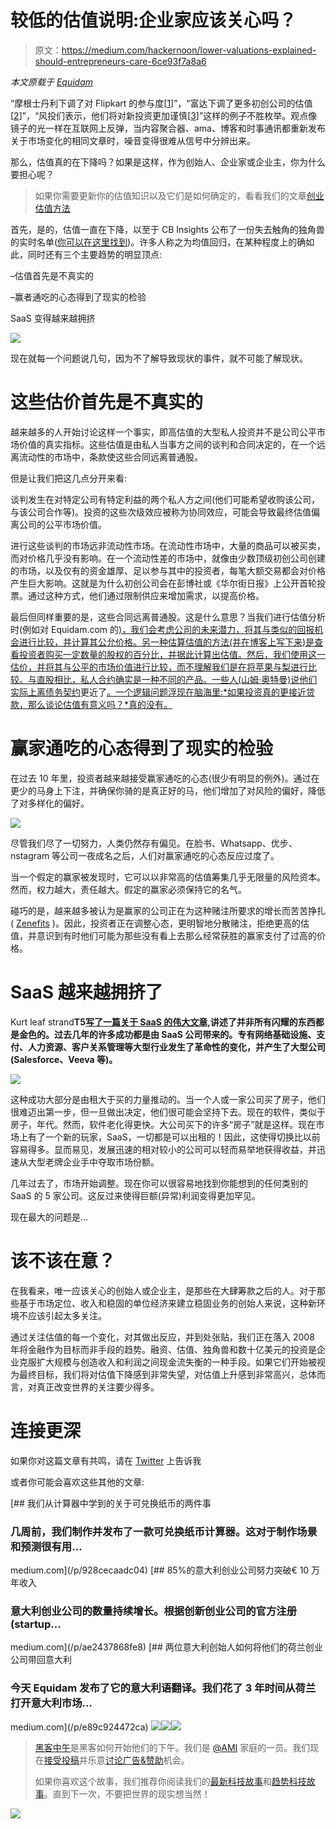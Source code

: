 # 较低的估值说明:企业家应该关心吗？

> 原文：<https://medium.com/hackernoon/lower-valuations-explained-should-entrepreneurs-care-6ce93f7a8a6>

*本文原载于* [*Equidam*](https://www.equidam.com/3-reasons-for-lower-startup-valuations/)

“摩根士丹利下调了对 Flipkart 的参与度[[1](http://www.cnbc.com/2016/02/29/morgan-stanley-fund-marked-down-its-stake-in-flipkart-by-27-percent.html)]”，“富达下调了更多初创公司的估值[[2](http://fortune.com/2016/02/28/fidelity-slashes-more-startup-valuations/)]”，“风投们表示，他们将对新投资更加谨慎[[3](http://www.wsj.com/articles/tech-startups-face-fresh-pressure-on-valuations-1451817991)]”这样的例子不胜枚举。观点像镜子的光一样在互联网上反弹，当内容聚合器、ama、博客和时事通讯都重新发布关于市场变化的相同文章时，噪音变得很难从信号中分辨出来。

那么，估值真的在下降吗？如果是这样，作为创始人、企业家或企业主，你为什么要担心呢？

> 如果你需要更新你的估值知识以及它们是如何确定的，看看我们的文章[创业估值方法](https://www.equidam.com/startup-valuation-methods/)

首先，是的，估值一直在下降，以至于 CB Insights 公布了一份失去触角的独角兽的实时名单([你可以在这里找到](https://www.cbinsights.com/research-downround-tracker))。许多人称之为均值回归，在某种程度上的确如此，同时还有三个主要趋势的明显顶点:

–估值首先是不真实的

–赢者通吃的心态得到了现实的检验

SaaS 变得越来越拥挤

![](img/b27e340d0a82146fc872cfa1319ca0b9.png)

现在就每一个问题说几句，因为不了解导致现状的事件，就不可能了解现状。

# 这些估价首先是不真实的

越来越多的人开始讨论这样一个事实，即高估值的大型私人投资并不是公司公平市场价值的真实指标。这些估值是由私人当事方之间的谈判和合同决定的，在一个远离流动性的市场中，条款使这些合同远离普通股。

但是让我们把这几点分开来看:

谈判发生在对特定公司有特定利益的两个私人方之间(他们可能希望收购该公司，与该公司合作等)。投资的这些次级效应被称为协同效应，可能会导致最终估值偏离公司的公平市场价值。

进行这些谈判的市场远非流动性市场。在流动性市场中，大量的商品可以被买卖，而对价格几乎没有影响。在一个流动性差的市场中，就像由少数顶级初创公司创建的市场，以及仅有的资金雄厚、足以参与其中的投资者，每笔大额交易都会对价格产生巨大影响。这就是为什么初创公司会在彭博社或《华尔街日报》上公开首轮投票。通过这种方式，他们通过限制供应来增加需求，以提高价格。

最后但同样重要的是，这些合同远离普通股。这是什么意思？当我们进行估值分析时(例如对 Equidam.com 的[)，我们会考虑公司的未来潜力，将其与类似的回报机会进行比较，并计算其公允价格。另一种估算估值的方法(并在博客上写下来)是查看投资者购买一定数量的股权的百分比，并据此计算出估值。然后，我们使用这一估价，并将其与公平的市场价值进行比较，而不理解我们是在将苹果与梨进行比较。与直股相比，私人合约确实是一种不同的产品。一些人(山姆·奥特曼)说他们实际上离债务契约](http://www.equidam.com/)更近了[。一个逻辑问题浮现在脑海里:*如果投资真的更接近贷款，那么谈论估值有意义吗？*真的没有。](http://blog.samaltman.com/the-tech-bust-of-2015)

# 赢家通吃的心态得到了现实的检验

在过去 10 年里，投资者越来越接受赢家通吃的心态(很少有明显的例外)。通过在更少的马身上下注，并确保你骑的是真正好的马，他们增加了对风险的偏好，降低了对多样化的偏好。

![](img/3572d078ee36f8809713c3e30e46ae56.png)

尽管我们尽了一切努力，人类仍然存有偏见。在脸书、Whatsapp、优步、nstagram 等公司一夜成名之后，人们对赢家通吃的心态反应过度了。

当一个假定的赢家被发现时，它可以以非常高的估值筹集几乎无限量的风险资本。然而，权力越大，责任越大。假定的赢家必须保持它的名气。

碰巧的是，越来越多被认为是赢家的公司正在为这种赌注所要求的增长而苦苦挣扎( [Zenefits](http://www.forbes.com/sites/briansolomon/2016/02/26/troubled-unicorn-zenefits-lays-off-17-of-staff/#4b8da81c4f3f) )。因此，投资者正在调整心态，更明智地分散赌注，拒绝更高的估值，并意识到有时他们可能为那些没有看上去那么经常获胜的赢家支付了过高的价格。

# SaaS 越来越拥挤了

Kurt leaf strand**T5[写了一篇关于 SaaS 的伟大文章](/@kleaf/the-root-of-enterprise-saas-s-discontent-799fa80ef5bb?_hsenc=p2ANqtz-8aestwAFrjoqmTOFuxoZF8e1oKNkivBBL2936-CNLLrHwLfJsQX88ClIh4yojbicwuMYSUcDSO1NorhOuHyonhtnaD_A&_hsmi=27328968#.41m3exz05),讲述了并非所有闪耀的东西都是金色的。过去几年的许多成功都是由 SaaS 公司带来的。专有网络基础设施、支付、人力资源、客户关系管理等大型行业发生了革命性的变化，并产生了大型公司(Salesforce、Veeva 等)。**

![](img/315c0aed66b11a268ceb09da3074932c.png)

这种成功大部分是由租大于买的力量推动的。当一个人或一家公司买了房子，他们很难迈出第一步，但一旦做出决定，他们很可能会坚持下去。现在的软件，类似于房子，年代。然而，软件老化得更快。大公司买下的许多“房子”就是这样。现在市场上有了一个新的玩家，SaaS，一切都是可以出租的！因此，这使得切换比以前容易得多。显而易见，发展迅速的相对较小的公司可以轻而易举地获得收益，并迅速从大型老牌企业手中夺取市场份额。

几年过去了，市场开始调整。现在你可以很容易地找到你能想到的任何类别的 SaaS 的 5 家公司。这反过来使得巨额(异常)利润变得更加罕见。

现在最大的问题是…

# 该不该在意？

在我看来，唯一应该关心的创始人或企业主，是那些在大肆筹款之后的人。对于那些基于市场定位、收入和稳固的单位经济来建立稳固业务的创始人来说，这种新环境不应该引起太多关注。

通过关注估值的每一个变化，对其做出反应，并到处张贴，我们正在落入 2008 年将金融作为目标而非手段的趋势。融资、估值、独角兽和数十亿美元的投资是企业克服扩大规模与创造收入和利润之间现金流失衡的一种手段。如果它们开始被视为最终目标，我们将对估值下降感到非常失望，对估值上升感到非常高兴，总体而言，对真正改变世界的关注要少得多。

# 连接更深

如果你对这篇文章有共鸣，请在 [Twitter](https://www.twitter.com/faloppad/) 上告诉我

或者你可能会喜欢这些其他的文章:

[](/p/928cecaadc04) [## 我们从计算器中学到的关于可兑换纸币的两件事

### 几周前，我们制作并发布了一款可兑换纸币计算器。这对于制作场景和预测很有用…

medium.com](/p/928cecaadc04) [](/p/ae2437868fe8) [## 85%的意大利创业公司努力突破€ 10 万年收入

### 意大利创业公司的数量持续增长。根据创新创业公司的官方注册(startup…

medium.com](/p/ae2437868fe8) [](/p/e89c924472ca) [## 两位意大利创始人如何将他们的荷兰创业公司带回意大利

### 今天 Equidam 发布了它的意大利语翻译。我们花了 3 年时间从荷兰打开意大利市场…

medium.com](/p/e89c924472ca) [![](img/50ef4044ecd4e250b5d50f368b775d38.png)](http://bit.ly/HackernoonFB)[![](img/979d9a46439d5aebbdcdca574e21dc81.png)](https://goo.gl/k7XYbx)[![](img/2930ba6bd2c12218fdbbf7e02c8746ff.png)](https://goo.gl/4ofytp)

> [黑客中午](http://bit.ly/Hackernoon)是黑客如何开始他们的下午。我们是 [@AMI](http://bit.ly/atAMIatAMI) 家庭的一员。我们现在[接受投稿](http://bit.ly/hackernoonsubmission)并乐意[讨论广告&赞助](mailto:partners@amipublications.com)机会。
> 
> 如果你喜欢这个故事，我们推荐你阅读我们的[最新科技故事](http://bit.ly/hackernoonlatestt)和[趋势科技故事](https://hackernoon.com/trending)。直到下一次，不要把世界的现实想当然！

[![](img/be0ca55ba73a573dce11effb2ee80d56.png)](https://goo.gl/Ahtev1)